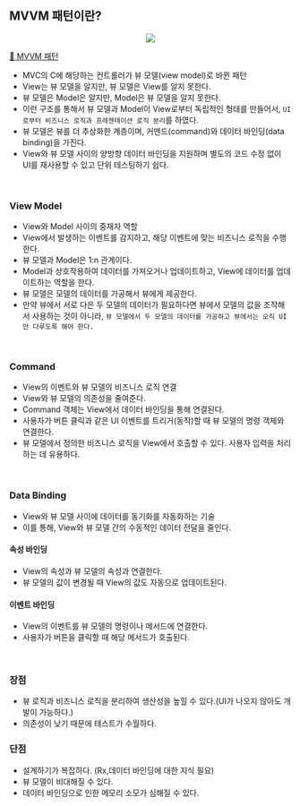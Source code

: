 ## MVVM 패턴이란?

<div align="center"><img src = "https://github.com/NalaJang/TIL/assets/73895803/bdf2f8e9-ca5d-443d-abc8-231c55c40d4e" /></div>

<p></p>

[🔗 MVVM 패턴](https://velog.io/@k7120792/Model-View-ViewModel-Pattern)

- MVC의 C에 해당하는 컨트롤러가 뷰 모델(view model)로 바뀐 패턴
- View는 뷰 모델을 알지만, 뷰 모델은 View를 알지 못한다.
- 뷰 모델은 Model은 알지만, Model은 뷰 모델을 알지 못한다.
- 이런 구조를 통해서 뷰 모델과 Model이 View로부터 독립적인 형태를 만들어서, `UI로부터 비즈니스 로직과 프레젠테이션 로직 분리`를 하였다.
- 뷰 모델은 뷰를 더 추상화한 계층이며, 커맨드(command)와 데이터 바인딩(data binding)을 가진다.
- View와 뷰 모델 사이의 양방향 데이터 바인딩을 지원하며 별도의 코드 수정 없이 UI를 재사용할 수 있고 단위 테스팅하기 쉽다.

<br>

### View Model
- View와 Model 사이의 중재자 역할
- View에서 발생하는 이벤트를 감지하고, 해당 이벤트에 맞는 비즈니스 로직을 수행한다.
- 뷰 모델과 Model은 1:n 관계이다.
- Model과 상호작용하여 데이터를 가져오거나 업데이트하고, View에 데이터를 업데이트하는 역할을 한다.
- 뷰 모델은 모델의 데이터를 가공해서 뷰에게 제공한다.
- 만약 뷰에서 서로 다은 두 모델의 데이터가 필요하다면 뷰에서 모델의 값을 조작해서 사용하는 것이 아니라, `뷰 모델에서 두 모델의 데이터를 가공하고 뷰에서는 오직 UI만 다루도록 해야 한다.`

<br>

### Command
- View의 이벤트와 뷰 모델의 비즈니스 로직 연결
- View와 뷰 모델의 의존성을 줄여준다.
- Command 객체는 View에서 데이터 바인딩을 통해 연결된다.
- 사용자가 버튼 클릭과 같은 UI 이벤트를 트리거(동작)할 때 뷰 모델의 명령 객체와 연결한다.
- 뷰 모델에서 정의한 비즈니스 로직을 View에서 호출할 수 있다. 사용자 입력을 처리하는 데 유용하다.

<br>

### Data Binding
- View와 뷰 모델 사이에 데이터를 동기화를 자동화하는 기술
- 이를 통해, View와 뷰 모델 간의 수동적인 데이터 전달을 줄인다.
#### 속성 바인딩
- View의 속성과 뷰 모델의 속성과 연결한다.
- 뷰 모델의 값이 변경될 때 View의 값도 자동으로 업데이트된다.
#### 이벤트 바인딩
- View의 이벤트를 뷰 모델의 명령이나 메서드에 연결한다.
- 사용자가 버튼을 클릭할 때 해당 메서드가 호출된다.

<br>

### 장점
- 뷰 로직과 비즈니스 로직을 분리하여 생산성을 높힐 수 있다.(UI가 나오지 않아도 개발이 가능하다.)
- 의존성이 낮기 때문에 테스트가 수월하다.

### 단점
- 설계하기가 복잡하다. (Rx,데이터 바인딩에 대한 지식 필요)
- 뷰 모델이 비대해질 수 있다.
- 데이터 바인딩으로 인한 메모리 소모가 심해질 수 있다.
